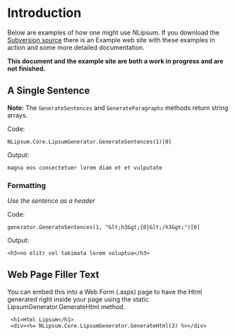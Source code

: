# Introduction #
Below are examples of how one might use NLipsum.
If you download the [Subversion source](http://code.google.com/p/nlipsum/source/) there is an Example web site with these examples in action and some more detailed documentation.

**This document and the example site are both a work in progress and are not finished.**

## A Single Sentence ##
**Note:** The `GenerateSentences` and `GenerateParagraphs` methods return string arrays.

Code:
```
NLipsum.Core.LipsumGenerator.GenerateSentences(1)[0]
```
Output:
```
magna eos consectetuer lorem diam et et vulputate 
```
### Formatting ###
_Use the sentence as a header_

Code:
```
generator.GenerateSentences(1, "&lt;h3&gt;{0}&lt;/h3&gt;")[0] 
```
Output:
```
<h3>no elitr vel takimata lorem voluptua</h3> 
```

## Web Page Filler Text ##
You can embed this into a Web Form (.aspx) page to have the Html generated right inside your page using the static LipsumGenerator.GenerateHtml method.
```
 <h1>Html Lipsum</h1>
 <div><%= NLipsum.Core.LipsumGenerator.GenerateHtml(3) %></div>
```